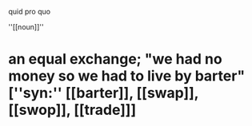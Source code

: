 quid pro quo

''[[noun]]''
# an equal exchange; "we had no money so we had to live by barter" [''syn:'' [[barter]], [[swap]], [[swop]], [[trade]]]